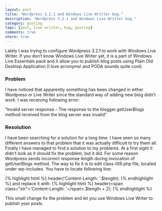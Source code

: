 ```yaml
---
layout: post
title: "Wordpress 3.2.1 and Windows Live Writter bug."
description: "Wordpress 3.2.1 and Windows Live Writter bug."
category: posting
tags: [post, live writter, bug, posting]
comments: true
share: true
---
```


Lately I was trying to configure Wordpress 3.2.1 to work with Windows Live Writer. 
If you don’t know Windows Live Writer yet, it is a part of Windows Live Essentials pack and it allow you to publish blog posts using Plain Old Desktop Application (I love acronyms! and PODA sounds quite cool). 

### Problem

I have noticed that apparently something has been changed in either Wordpress or Live Writer since the standard way of adding new blog didn’t work. I was receiving following error:

“Invalid server response – The response to the blogger.getUserBlogs method received from the blog server was invalid”

### Resolution

I have been searching for a solution for a long time. I have seen so many different answers to that problem that it was actually difficult to try them all. 
Finally I have managed to find a solution to my problems. At a first sight it didn’t look as it should fix the problem, but it did. 
For some reason Wordpress sends incorrect response length during invocation of getUserBlogs method. The way to fix it is to edit class-IXR.php file, located under wp-includes. 
You have to locate following line:

{% highlight html %} header(<span class="str">'Content-Length: '</span>.$length); {% endhighlight %}
and replace it with:
{% highlight html %} header(<span class="str">'Content-Length: '</span>.$length + 2); {% endhighlight %}

This small change fix the problem and let you use Windows Live Writer to publish your posts.